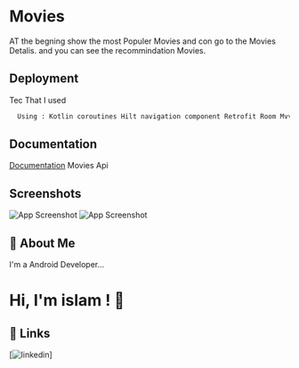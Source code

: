 # Movies

AT the begning show the most Populer Movies and con go to the Movies Detalis.
and you can see the recommindation Movies.
## Deployment

Tec That I used

```bash
  Using : Kotlin coroutines Hilt navigation component Retrofit Room MvvM Clean Architecture
```

## Documentation

[Documentation](https://www.themoviedb.org/documentation/api)
Movies Api
## Screenshots

![App Screenshot](https://user-images.githubusercontent.com/22790640/132039034-d67b9fd7-387e-4ac7-80e5-4b22e560a903.jpeg)
![App Screenshot](https://drive.google.com/file/d/1W0oQBtflHK-FNXx7HOwJnmKfkgQZD-gW/view?usp=sharing)

## 🚀 About Me
I'm a Android Developer...


# Hi, I'm islam ! 👋


## 🔗 Links
[![linkedin](www.linkedin.com/in/islam-ragab-mostafa)]
